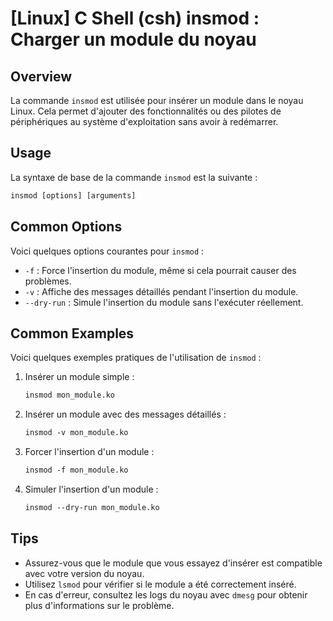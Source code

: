 # [Linux] C Shell (csh) insmod : Charger un module du noyau

## Overview
La commande `insmod` est utilisée pour insérer un module dans le noyau Linux. Cela permet d'ajouter des fonctionnalités ou des pilotes de périphériques au système d'exploitation sans avoir à redémarrer.

## Usage
La syntaxe de base de la commande `insmod` est la suivante :

```csh
insmod [options] [arguments]
```

## Common Options
Voici quelques options courantes pour `insmod` :

- `-f` : Force l'insertion du module, même si cela pourrait causer des problèmes.
- `-v` : Affiche des messages détaillés pendant l'insertion du module.
- `--dry-run` : Simule l'insertion du module sans l'exécuter réellement.

## Common Examples
Voici quelques exemples pratiques de l'utilisation de `insmod` :

1. Insérer un module simple :
   ```csh
   insmod mon_module.ko
   ```

2. Insérer un module avec des messages détaillés :
   ```csh
   insmod -v mon_module.ko
   ```

3. Forcer l'insertion d'un module :
   ```csh
   insmod -f mon_module.ko
   ```

4. Simuler l'insertion d'un module :
   ```csh
   insmod --dry-run mon_module.ko
   ```

## Tips
- Assurez-vous que le module que vous essayez d'insérer est compatible avec votre version du noyau.
- Utilisez `lsmod` pour vérifier si le module a été correctement inséré.
- En cas d'erreur, consultez les logs du noyau avec `dmesg` pour obtenir plus d'informations sur le problème.
